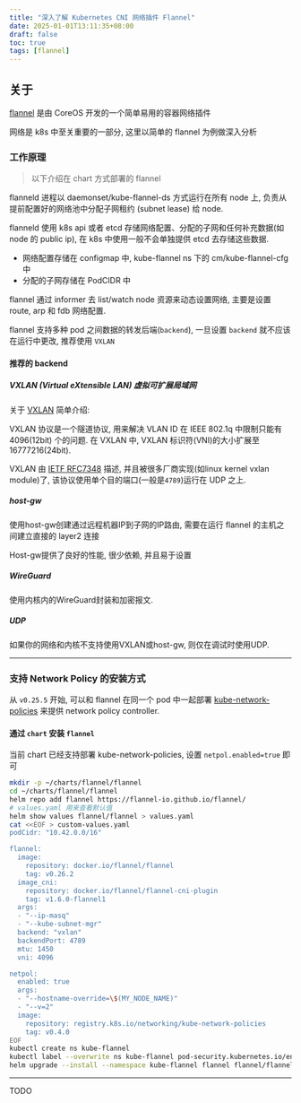 ```yaml
---
title: "深入了解 Kubernetes CNI 网络插件 Flannel"
date: 2025-01-01T13:11:35+08:00
draft: false
toc: true
tags: [flannel]
---
```


## 关于

[flannel](https://github.com/flannel-io/flannel) 是由 CoreOS 开发的一个简单易用的容器网络插件

网络是 k8s 中至关重要的一部分, 这里以简单的 flannel 为例做深入分析

### 工作原理

> 以下介绍在 chart 方式部署的 flannel

flanneld 进程以 daemonset/kube-flannel-ds 方式运行在所有 node 上, 负责从提前配置好的网络池中分配子网租约 (subnet lease) 给 node.

flanneld 使用 k8s api 或者 etcd 存储网络配置、分配的子网和任何补充数据(如 node 的 public ip), 在 k8s 中使用一般不会单独提供 etcd 去存储这些数据.
- 网络配置存储在 configmap 中, kube-flannel ns 下的 cm/kube-flannel-cfg 中
- 分配的子网存储在 PodCIDR 中

flannel 通过 informer 去 list/watch node 资源来动态设置网络, 主要是设置 route, arp 和 fdb 网络配置.

flannel 支持多种 pod 之间数据的转发后端(`backend`), 一旦设置 `backend` 就不应该在运行中更改, 推荐使用 `VXLAN`

#### 推荐的 backend

##### VXLAN (Virtual eXtensible LAN) 虚拟可扩展局域网

关于 [VXLAN](https://www.kernel.org/doc/Documentation/networking/vxlan.txt) 简单介绍:

VXLAN 协议是一个隧道协议, 用来解决 VLAN ID 在 IEEE 802.1q 中限制只能有 4096(12bit) 个的问题. 在 VXLAN 中, VXLAN 标识符(VNI)的大小扩展至 16777216(24bit).

VXLAN 由 [IETF RFC7348](https://datatracker.ietf.org/doc/html/rfc7348) 描述, 并且被很多厂商实现(如linux kernel vxlan module)了, 该协议使用单个目的端口(一般是`4789`)运行在 UDP 之上.

##### host-gw

使用host-gw创建通过远程机器IP到子网的IP路由, 需要在运行 flannel 的主机之间建立直接的 layer2 连接

Host-gw提供了良好的性能, 很少依赖, 并且易于设置

##### WireGuard

使用内核内的WireGuard封装和加密报文.

##### UDP

如果你的网络和内核不支持使用VXLAN或host-gw, 则仅在调试时使用UDP.

---

### 支持 Network Policy 的安装方式

从 `v0.25.5` 开始, 可以和 flannel 在同一个 pod 中一起部署 [kube-network-policies](https://github.com/kubernetes-sigs/kube-network-policies) 来提供 network policy controller.

#### 通过 `chart` 安装 `flannel`

当前 chart 已经支持部署 kube-network-policies, 设置 `netpol.enabled=true` 即可

```bash
mkdir -p ~/charts/flannel/flannel
cd ~/charts/flannel/flannel
helm repo add flannel https://flannel-io.github.io/flannel/
# values.yaml 用来查看默认值
helm show values flannel/flannel > values.yaml
cat <<EOF > custom-values.yaml
podCidr: "10.42.0.0/16"

flannel:
  image:
    repository: docker.io/flannel/flannel
    tag: v0.26.2
  image_cni:
    repository: docker.io/flannel/flannel-cni-plugin
    tag: v1.6.0-flannel1
  args:
  - "--ip-masq"
  - "--kube-subnet-mgr"
  backend: "vxlan"
  backendPort: 4789
  mtu: 1450
  vni: 4096

netpol:
  enabled: true
  args:
  - "--hostname-override=\$(MY_NODE_NAME)"
  - "--v=2"
  image:
    repository: registry.k8s.io/networking/kube-network-policies
    tag: v0.4.0
EOF
kubectl create ns kube-flannel
kubectl label --overwrite ns kube-flannel pod-security.kubernetes.io/enforce=privileged
helm upgrade --install --namespace kube-flannel flannel flannel/flannel -f custom-values.yaml
```

---

TODO